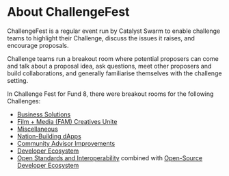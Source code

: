 # About ChallengeFest

ChallengeFest is a regular event run by Catalyst Swarm to enable challenge teams to highlight their Challenge, discuss the issues it raises, and encourage proposals.

Challenge teams run a breakout room where potential proposers can come and talk about a proposal idea, ask questions, meet other proposers and build collaborations, and generally familiarise themselves with the challenge setting.

In Challenge Fest for Fund 8, there were breakout rooms for the following Challenges:

* [Business Solutions](https://cardano.ideascale.com/c/campaigns/26445/stage/stage-assessqa18b9c9/ideas/unspecified)
* [Film + Media (FAM) Creatives Unite](https://cardano.ideascale.com/c/campaigns/26452/stage/stage-assessqa18b9c9/ideas/unspecified)
* [Miscellaneous](https://cardano.ideascale.com/c/campaigns/26441/stage/stage-assessqa18b9c9/ideas/unspecified)
* [Nation-Building dApps](https://cardano.ideascale.com/c/campaigns/26435/stage/stage-assessqa18b9c9/ideas/unspecified)
* [Community Advisor Improvements](https://cardano.ideascale.com/c/campaigns/26453/stage/stage-assessqa18b9c9/ideas/unspecified)
* [Developer Ecosystem](https://cardano.ideascale.com/c/campaigns/26433/stage/stage-assessqa18b9c9/ideas/unspecified)&#x20;
* [Open Standards and Interoperability](https://cardano.ideascale.com/c/campaigns/26449/stage/stage-assessqa18b9c9/ideas/unspecified) combined with [Open-Source Developer Ecosystem](https://cardano.ideascale.com/c/campaigns/26434/about)

